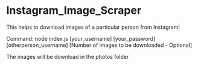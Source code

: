 # Instagram_Image_Scraper
This helps to download images of a particular person from Instagram!

Command: node index.js [your_username] [your_password] [otherperson_username] [Number of images to be downloaded - Optional]

The images will be download in the photos folder 
